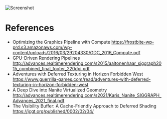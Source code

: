 
![Screenshot](/repository/docs/screenshot.png?raw=true "Screenshot")

# References
- Optimizing the Graphics Pipeline with Compute
    https://frostbite-wp-prd.s3.amazonaws.com/wp-content/uploads/2016/03/29204330/GDC_2016_Compute.pdf
- GPU-Driven Rendering Pipelines 
    http://advances.realtimerendering.com/s2015/aaltonenhaar_siggraph2015_combined_final_footer_220dpi.pdf
- Adventures with Deferred Texturing in Horizon Forbidden West
    https://www.guerrilla-games.com/read/adventures-with-deferred-texturing-in-horizon-forbidden-west
- A Deep Dive into Nanite Virtualized Geometry
    http://advances.realtimerendering.com/s2021/Karis_Nanite_SIGGRAPH_Advances_2021_final.pdf
- The Visibility Buffer: A Cache-Friendly Approach to Deferred Shading
    https://jcgt.org/published/0002/02/04/
    